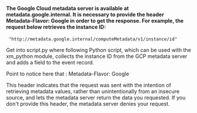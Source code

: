 #### The Google Cloud metadata server is available at metadata.google.internal. It is necessary to provide the header Metadata-Flavor: Google in order to get the response. For example, the request below retrieves the instance ID:

 ``` curl -H "Metadata-Flavor: Google" \
  "http://metadata.google.internal/computeMetadata/v1/instance/id"
```

Get into script.py where following Python script, which can be used with the xm_python module, collects the instance ID from the GCP metadata server and adds a field to the event record.

Point  to notice here that :
Metadata-Flavor: Google

This header indicates that the request was sent with the intention of retrieving metadata values, rather than unintentionally from an insecure source, and lets the metadata server return the data you requested. If you don't provide this header, the metadata server denies your request.
